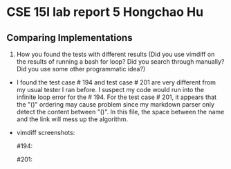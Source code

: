 # CSE 15l lab report 5 Hongchao Hu

## Comparing Implementations

1. How you found the tests with different results (Did you use vimdiff on the results of running a bash for loop? Did you search through manually? Did you use some other programmatic idea?)

* I found the test case # 194 and test case # 201 are very different from my usual tester I ran before. I suspect my code would run into the infinite loop error for the # 194. For the test case # 201, it appears that the "()" ordering may cause problem since my markdown parser only detect the content between "()". In this file, the space between the name and the link will mess up the algorithm.

* vimdiff screenshots:

    #194:


    #201: